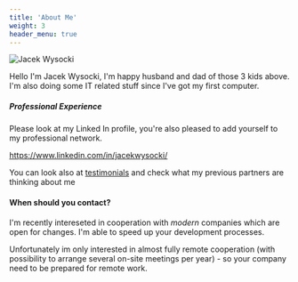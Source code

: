 ```yaml
---
title: 'About Me'
weight: 3
header_menu: true
---
```

![Jacek Wysocki](images/jacek-with-kids.jpg)

Hello I'm Jacek Wysocki, I'm happy husband and dad of those 3 kids above. I'm also doing some IT related stuff since I've got my first computer.

##### Professional Experience


Please look at my Linked In profile, you're also pleased to add yourself to my professional network.

<https://www.linkedin.com/in/jacekwysocki/>

You can look also at [testimonials](/testimonials) and check what my previous partners are thinking about me

#### When should you contact?

I'm recently intereseted in cooperation with *modern* companies which are open for changes.
I'm able to speed up your development processes.

Unfortunately im only interested in almost fully remote cooperation
(with possibility to arrange several on-site meetings per year) -
so your company need to be prepared for remote work.

